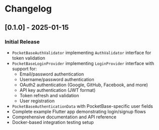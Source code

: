 # Changelog

## [0.1.0] - 2025-01-15

### Initial Release

- `PocketBaseAuthValidator` implementing `AuthValidator` interface for token validation
- `PocketBaseLoginProvider` implementing `LoginProvider` interface with support for:
  - Email/password authentication
  - Username/password authentication
  - OAuth2 authentication (Google, GitHub, Facebook, and more)
  - API key authentication (JWT format)
  - Token refresh and validation
  - User registration
- `PocketBaseAuthenticationData` with PocketBase-specific user fields
- Complete example Flutter app demonstrating login/signup flows
- Comprehensive documentation and API reference
- Docker-based integration testing setup
